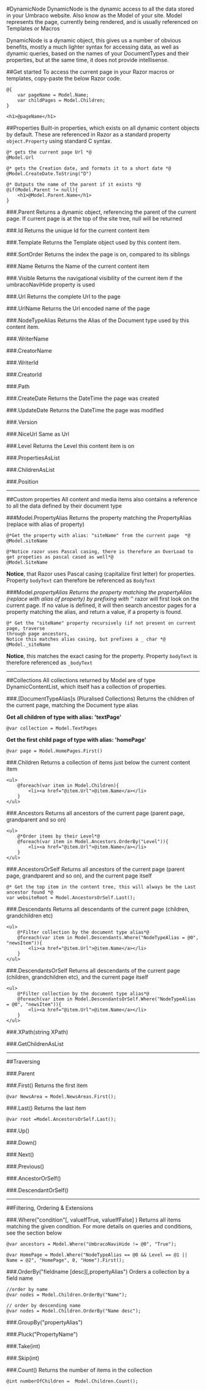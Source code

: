 #DynamicNode
DynamicNode is the dynamic access to all the data stored in your Umbraco website. Also know as the Model of your site.
Model represents the page, currently being rendered, and is usually referenced on Templates or Macros

DynamicNode is a dynamic object, this gives us a number of obvious benefits, mostly a much lighter syntax for 
accessing data, as well as dynamic queries, based on the names of your DocumentTypes and their properties, but at the same time, it does not provide intellisense.


##Get started
To access the current page in your Razor macros or templates, copy-paste the below Razor code.

	@{
		var pageName = Model.Name;
		var childPages = Model.Children;
	}
	
	<h1>@pageName</h1>

##Properties
Built-in properties, which exists on all dynamic content objects by default. These are referenced in Razor as a standard property
`object.Property` using standard C syntax. 

	@* gets the current page Url *@
	@Model.Url
	
	@* gets the Creation date, and formats it to a short date *@
	@Model.CreateDate.ToString("D")
	
	@* Outputs the name of the parent if it exists *@
	@if(Model.Parent != null){
		<h1>@Model.Parent.Name</h1>
	}

###.Parent
Returns a dynamic object, referencing the parent of the current page. If current page is at the top of the site tree, null will be returned

###.Id
Returns the unique Id for the current content item

###.Template
Returns the Template object used by this content item.

###.SortOrder
Returns the index the page is on, compared to its siblings

###.Name
Returns the Name of the current content item

###.Visible
Returns the navigational visibility of the current item if the umbracoNaviHide property is used

###.Url
Returns the complete Url to the page

###.UrlName
Returns the Url encoded name of the page

###.NodeTypeAlias
Returns the Alias of the Document type used by this content item.

###.WriterName

###.CreatorName

###.WriterId

###.CreatorId

###.Path

###.CreateDate
Returns the DateTime the page was created

###.UpdateDate
Returns the DateTime the page was modified

###.Version

###.NiceUrl
Same as Url

###.Level
Returns the Level this content item is on

###.PropertiesAsList

###.ChildrenAsList

###.Position

-----

##Custom properties
All content and media items also contains a reference to all the data defined by their document type
	
###Model.PropertyAlias
Returns the property matching the PropertyAlias (replace with alias of property) 

	@*Get the property with alias: "siteName" from the current page  *@
	@Model.siteName
	
	@*Notice razor uses Pascal casing, there is therefore an OverLoad to get propeties as pascal cased as well*@
	@Model.SiteName
		

**Notice**, that Razor uses Pascal casing (capitalize first letter) for properties.
Property `bodyText` can therefore be referenced as `BodyText`


###Model._propertyAlias
Returns the property matching the propertyAlias (replace with alias of property) 
by prefixing with '_' razor will first look on the current page. If no value is defined, it will then search ancestor pages for a property matching the alias, and return a value, if a property is found.

	@* Get the "siteName" property recursively (if not present on current page, traverse 
	through page ancestors, 
	Notice this matches alias casing, but prefixes a _ char *@
	@Model._siteName
	
**Notice**, this matches the exact casing for the property.
Property `bodyText` is therefore referenced as `_bodyText`

----

##Collections
All collections returned by Model are of type DynamicContentList, which itself has a collection of properties.

###.[DocumentTypeAlias]s (Pluralised Collections)
Returns the children of the current page, matching the Document type alias

**Get all children of type with alias: 'textPage'**

	@var collection = Model.TextPages
	
**Get the first child page of type with alias: 'homePage'**

	@var page = Model.HomePages.First()


###.Children
Returns a collection of items just below the current content item

	<ul>
		@foreach(var item in Model.Children){
			<li><a href="@item.Url">@item.Name</a></li>
		}
	</ul>


###.Ancestors
Returns all ancestors of the current page (parent page, grandparent and so on)

	<ul>
		@*Order items by their Level*@
		@foreach(var item in Model.Ancestors.OrderBy("Level")){
			<li><a href="@item.Url">@item.Name</a></li>
		}
	</ul>

###.AncestorsOrSelf
Returns all ancestors of the current page (parent page, grandparent and so on), and the current page itself

	@* Get the top item in the content tree, this will always be the Last ancestor found *@
	var websiteRoot = Model.AncestorsOrSelf.Last();


###.Descendants
Returns all descendants of the current page (children, grandchildren etc)

	<ul>
		@*Filter collection by the document type alias*@
		@foreach(var item in Model.Descendants.Where("NodeTypeAlias = @0", "newsItem")){
			<li><a href="@item.Url">@item.Name</a></li>
		}
	</ul>

###.DescendantsOrSelf
Returns all descendants of the current page (children, grandchildren etc), and the current page itself

	<ul>
		@*Filter collection by the document type alias*@
		@foreach(var item in Model.DescendantsOrSelf.Where("NodeTypeAlias = @0", "newsItem")){
			<li><a href="@item.Url">@item.Name</a></li>
		}
	</ul>


###.XPath(string XPath)

###.GetChildrenAsList

-----

##Traversing

###.Parent

###.First()
Returns the first item

	@var NewsArea = Model.NewsAreas.First();	


###.Last()
Returns the last item

	@var root =Model.AncestorsOrSelf.Last();

###.Up()

###.Down()

###.Next()

###.Previous()

###.AncestorOrSelf()

###.DescendantOrSelf()

-----

##Filtering, Ordering & Extensions
	
###.Where("condition"[, valueIfTrue, valueIfFalse] )
Returns all items matching the given condition.
For more details on queries and conditions, see the section below

	@var ancestors = Model.Where("UmbracoNaviHide != @0", "True");
	
	@var HomePage = Model.Where("NodeTypeAlias == @0 && Level == @1 || Name = @2", "HomePage", 0, "Home").First();

###.OrderBy("fieldname [desc][,propertyAlias")
Orders a collection by a field name
	
	//order by name
	@var nodes = Model.Children.OrderBy("Name");
	
	// order by descending name
	@var nodes = Model.Children.OrderBy("Name desc");
	
###.GroupBy("propertyAlias")

###.Pluck("PropertyName")

###.Take(int)

###.Skip(int)

###.Count()
Returns the number of items in the collection

	@int numberOfChildren =  Model.Children.Count();
	